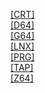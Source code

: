 [[CRT]]([CRT]/index.html)<br>
[[D64]]([D64]/index.html)<br>
[[G64]]([G64]/index.html)<br>
[[LNX]]([LNX]/index.html)<br>
[[PRG]]([PRG]/index.html)<br>
[[TAP]]([TAP]/index.html)<br>
[[Z64]]([Z64]/index.html)<br>
